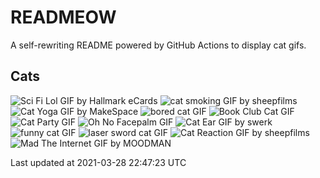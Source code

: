 # READMEOW

A self-rewriting README powered by GitHub Actions to display cat gifs.

## Cats

![Sci Fi Lol GIF by Hallmark eCards](https://media3.giphy.com/media/BzyTuYCmvSORqs1ABM/200.gif?cid=a0cc1d54or3iox4zz0iw8s6ki1giw6ev6rcg15hnu2yqurrb&rid=200.gif)
![cat smoking GIF by sheepfilms](https://media2.giphy.com/media/3o6Zt481isNVuQI1l6/200.gif?cid=a0cc1d54or3iox4zz0iw8s6ki1giw6ev6rcg15hnu2yqurrb&rid=200.gif)
![Cat Yoga GIF by MakeSpace](https://media0.giphy.com/media/xUPGcyi4YxcZp8dWZq/200.gif?cid=a0cc1d54or3iox4zz0iw8s6ki1giw6ev6rcg15hnu2yqurrb&rid=200.gif)
![bored cat GIF](https://media0.giphy.com/media/mlvseq9yvZhba/200.gif?cid=a0cc1d54or3iox4zz0iw8s6ki1giw6ev6rcg15hnu2yqurrb&rid=200.gif)
![Book Club Cat GIF](https://media4.giphy.com/media/1iu8uG2cjYFZS6wTxv/200.gif?cid=a0cc1d54or3iox4zz0iw8s6ki1giw6ev6rcg15hnu2yqurrb&rid=200.gif)
![Cat Party GIF](https://media2.giphy.com/media/jpbnoe3UIa8TU8LM13/200.gif?cid=a0cc1d54or3iox4zz0iw8s6ki1giw6ev6rcg15hnu2yqurrb&rid=200.gif)
![Oh No Facepalm GIF](https://media2.giphy.com/media/yFQ0ywscgobJK/200.gif?cid=a0cc1d54or3iox4zz0iw8s6ki1giw6ev6rcg15hnu2yqurrb&rid=200.gif)
![Cat Ear GIF by swerk](https://media2.giphy.com/media/MCfhrrNN1goH6/200.gif?cid=a0cc1d54or3iox4zz0iw8s6ki1giw6ev6rcg15hnu2yqurrb&rid=200.gif)
![funny cat GIF](https://media0.giphy.com/media/13CoXDiaCcCoyk/200.gif?cid=a0cc1d54or3iox4zz0iw8s6ki1giw6ev6rcg15hnu2yqurrb&rid=200.gif)
![laser sword cat GIF](https://media4.giphy.com/media/q1MeAPDDMb43K/200.gif?cid=a0cc1d54or3iox4zz0iw8s6ki1giw6ev6rcg15hnu2yqurrb&rid=200.gif)
![Cat Reaction GIF by sheepfilms](https://media0.giphy.com/media/1KoN1DMBnCMWk/200.gif?cid=a0cc1d54or3iox4zz0iw8s6ki1giw6ev6rcg15hnu2yqurrb&rid=200.gif)
![Mad The Internet GIF by MOODMAN](https://media1.giphy.com/media/VbnUQpnihPSIgIXuZv/200.gif?cid=a0cc1d54or3iox4zz0iw8s6ki1giw6ev6rcg15hnu2yqurrb&rid=200.gif)


Last updated at 2021-03-28 22:47:23 UTC